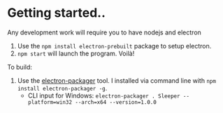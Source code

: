 # Getting started..
Any development work will require you to have nodejs and electron
1. Use the `npm install electron-prebuilt` package to setup electron.
2. `npm start` will launch the program. Voilà!

To build:
1. Use the [electron-packager](https://github.com/electron-userland/electron-packager) tool. I installed via command line with `npm install electron-packager -g`.
    * CLI input for Windows: `electron-packager . Sleeper --platform=win32 --arch=x64 --version=1.0.0`
